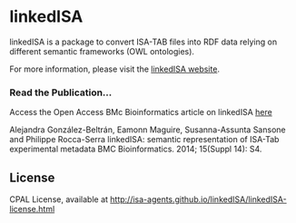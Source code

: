 # linkedISA

linkedISA is a package to convert ISA-TAB files into RDF data relying on different semantic frameworks (OWL ontologies).

For more information, please visit the [linkedISA website](http://isa-agents.github.io/linkedISA/).

### Read the Publication...
Access the Open Access BMc Bioinformatics article on linkedISA [here](http://www.ncbi.nlm.nih.gov/pmc/articles/PMC4255742/)

Alejandra González-Beltrán, Eamonn Maguire, Susanna-Assunta Sansone and Philippe Rocca-Serra
linkedISA: semantic representation of ISA-Tab experimental metadata
BMC Bioinformatics. 2014; 15(Suppl 14): S4. 

## License

CPAL License, available at <http://isa-agents.github.io/linkedISA/linkedISA-license.html>

